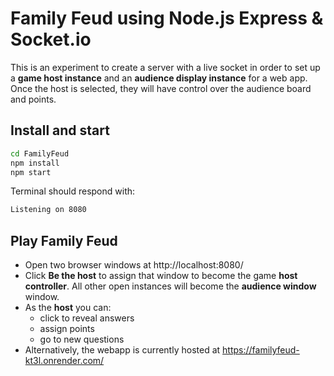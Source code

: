 # Family Feud using Node.js Express & Socket.io

This is an experiment to create a server with a live socket in order to set up a **game host instance** and an **audience display instance** for a web app.  Once the host is selected, they will have control over the audience board and points.  

## Install and start

```bash
cd FamilyFeud
npm install
npm start
```

Terminal should respond with:

```bash
Listening on 8080
```

## Play Family Feud

* Open two browser windows at http://localhost:8080/
* Click **Be the host** to assign that window to become the game **host controller**. All other open instances will become the **audience window** window. 
* As the **host** you can:
   * click to reveal answers
   * assign points
   * go to new questions
* Alternatively, the webapp is currently hosted at https://familyfeud-kt3l.onrender.com/ 



